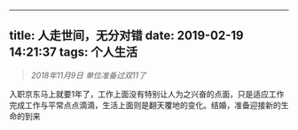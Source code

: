 
---
title: 人走世间，无分对错
date: 2019-02-19 14:21:37
tags: 个人生活
---

>*2018年11月9日 单位准备过双11了*

入职京东马上就要1年了，工作上面没有特别让人为之兴奋的点面，只是适应工作完成工作与平常点点滴滴，生活上面则是翻天覆地的变化。结婚，准备迎接新的生命的到来
